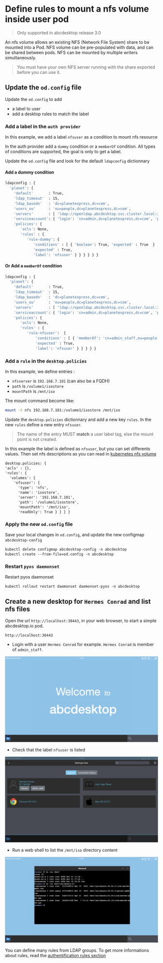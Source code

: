 # Define rules to mount a nfs volume inside user pod 


> Only supported in abcdesktop release 3.0


An nfs volume allows an existing NFS (Network File System) share to be mounted into a Pod. NFS volume can be pre-populated with data, and can be shared between pods. NFS can be mounted by multiple writers simultaneously.


> You must have your own NFS server running with the share exported before you can use it.

## Update the `od.config` file

Update the `od.config` to add 

- a label to user
- add a desktop rules to match the label

### Add a label in the `auth provider`


In this example, we add a label `nfsuser` as a condition to mount nfs resource

In the auth provider add a `dummy` condition or a  `memberOf` condition. All types of conditions are supported, the goal is only to get a label.

Update the `od.config` file and look for the default `ldapconfig` dictionnary

#### Add a dummy condition

``` bash
ldapconfig : { 
  'planet': {  
    'default'       : True,
    'ldap_timeout'  : 15,
    'ldap_basedn'   : 'dc=planetexpress,dc=com',
    'users_ou'      : 'ou=people,dc=planetexpress,dc=com',
    'servers'       : [ 'ldap://openldap.abcdesktop.svc.cluster.local:30389' ],
    'serviceaccount': { 'login': 'cn=admin,dc=planetexpress,dc=com', 'password': 'GoodNewsEveryone' },
    'policies': { 
       'acls': None, 
       'rules' : { 
          'rule-dummy': { 
             'conditions' : [ { 'boolean': True, 'expected' : True  } ],
             'expected' : True,
             'label': 'nfsuser' } } } } } }
```


#### Or Add a `memberOf` condition

``` bash
ldapconfig : { 
  'planet': {  
    'default'       : True,
    'ldap_timeout'  : 15,
    'ldap_basedn'   : 'dc=planetexpress,dc=com',
    'users_ou'      : 'ou=people,dc=planetexpress,dc=com',
    'servers'       : [ 'ldap://openldap.abcdesktop.svc.cluster.local:30389' ],
    'serviceaccount': { 'login': 'cn=admin,dc=planetexpress,dc=com', 'password': 'GoodNewsEveryone' },
    'policies': { 
       'acls': None, 
       'rules' : { 
          'rule-nfsuser':  { 
              'conditions' : [ { 'memberOf': 'cn=admin_staff,ou=people,dc=planetexpress,dc=com',   'expected' : True  } ],
              'expected' : True, 
              'label': 'nfsuser' } } } } }
```

### Add a `rule` in the `desktop.policies` 


In this example, we define entries :

- `nfsserver` is `192.168.7.101` (can also be a FQDH)
- `path` is `/volume1/isostore`
- `mountPath` is `/mnt/iso`

The mount command become like:

``` bash
mount -t nfs 192.168.7.101:/volume1/isostore /mnt/iso
```

Update the `desktop.policies` dictionnary and add a new key `rules`.
In the new `rules` define a new entry `nfsuser`. 

> The name of the entry MUST **match** a user label tag, else the mount point is not created. 

In this example the label is defined as `nfsuser`, but you can set differents values. 
Then set nfs descriptions as you can read in [kubernetes nfs volume](https://kubernetes.io/docs/concepts/storage/volumes/)  
	
```
desktop.policies: {  
'acls' : {},
'rules': { 
  'volumes': { 
    'nfsuser': {
      'type': 'nfs', 
      'name': 'isostore', 
      'server': '192.168.7.101',
      'path': '/volume1/isostore',
      'mountPath': '/mnt/iso',
      'readOnly': True } } } } 
```

### Apply the new `od.config` file

Save your local changes in `od.config`, and update the new configmap `abcdesktop-config`

```
kubectl delete configmap abcdesktop-config -n abcdesktop
kubectl create --from-file=od.config -n abcdesktop
```


### Restart `pyos daemonset` 

Restart pyos daemonset

```
kubectl rollout restart daemonset daemonset-pyos -n abcdesktop
```



## Create a new desktop for `Hermes Conrad` and list nfs files

Open the url `http://localhost:30443`, in your web browser, to start a simple abcdesktop.io pod. 

```
http://localhost:30443
```

- Login with a user `Hermes Conrad` for example.
`Hermes Conrad` is member of `admin_staff`. 

![login as hermes conrad](img/mount-login-hermes.png)

- Check that the label `nfsuser` is listed

![Check that the label nfsuser](img/mount-tag-hermes.png)

- Run a web shell to list the `/mnt/iso` directory content

![ls /mnt/iso](img/mount-shell-hermes.png)

You can define many rules from LDAP groups. To get more informations about rules, read the [authentification rules section](/1.0/config/authentification-rules/)


